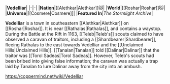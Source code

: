 |**Vedelliar**|
|-|-|
|**Nation**|[[Alethkar\|Alethkar]]🐱︎|
|**World**|[[Roshar\|Roshar]]🐱︎|
|**Universe**|[[Cosmere\|Cosmere]]|
|**Featured In**|*The Stormlight Archive*|

**Vedelliar** is a town in southeastern [[Alethkar\|Alethkar]] on [[Roshar\|Roshar]]. It is near [[Rathalas\|Rathalas]], and contains a waystop.
During the Battle at the Rift in 1163, [[Teleb\|Teleb's]] scouts claimed to have observed a caravan of traitors, including a [[Shardbearer\|Shardbearer]], fleeing Rathalas to the east towards Vedelliar and the [[Unclaimed Hills\|Unclaimed Hills]]. [[Tanalan\|Tanalan]] told [[Dalinar\|Dalinar]] that the traitor was [[Torol Sadeas\|Torol Sadeas]]. However, Teleb's scouts had been bribed into giving false information; the caravan was actually a trap laid by Tanalan to lure Dalinar away from the city into an ambush.



https://coppermind.net/wiki/Vedelliar